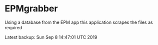 # EPMgrabber
Using a database from the EPM app this application scrapes the files as required


Latest backup: Sun Sep 8 14:47:01 UTC 2019
